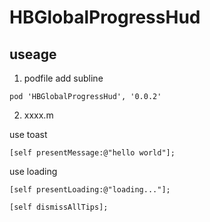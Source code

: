 # HBGlobalProgressHud


## useage

1. podfile add subline

```
pod 'HBGlobalProgressHud', '0.0.2'
```


2. xxxx.m


use toast
```
[self presentMessage:@"hello world"];
```


use loading 
```
[self presentLoading:@"loading..."];

[self dismissAllTips];
```